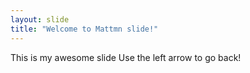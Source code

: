 ```yaml
---
layout: slide
title: "Welcome to Mattmn slide!"
---
```

This is my awesome slide
Use the left arrow to go back!
